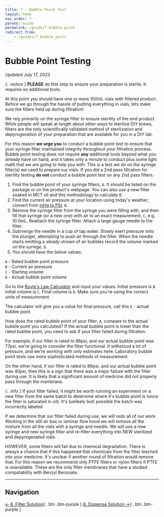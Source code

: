 ```yaml
---
title: 7 - Bubble Point Test
layout: home
nav_order: 7
parent: Guide
permalink: /guide/7-bubble-point
redirect_from:
    - /guides/7_bubble_point
---
```


# Bubble Point Testing

_Updated July 17, 2023_

{: .notice }
**PLEASE** do this step to ensure your preparation is sterile. It requires no additional tools. 

At this point you should have one or more 100mL vials with filtered product. Before we go through the hassle of putting everything in vials, lets make sure the filters held up during filtration! 

We rely primarily on the syringe filter to ensure sterility of the end product. While people will speak at length about other ways to sterilize DIY brews, filters are the only scientifically validated method of sterilization and depyrogenation of your preparation that are available for you in a DIY lab. 

For this reason **we urge you** to conduct a bubble point test to ensure that your syringe filter maintained integrity throughout your filtration process. Bubble point testing does not require **any** additional tools beyond what you already have on hand, and it takes only a minute to conduct plus some light math that we are going to help you with. This is a test we do on the syringe filter(s) we used to prepare our vials. If you did a 2nd pass filtration for sterility testing **do not** conduct a bubble point test on any 2nd pass filters. 

1. Find the bubble point of your syringe filters, `A`. It should be listed on the package or on the product's webpage. You can also use a new filter soaked in MCT oil and this methodology to calculate it.
2. Find the current air pressure at your location using today's weather, convert from [inHg to PSI], `B`.
3. Remove the syringe filter from the syringe you were filling with, and then fill that syringe (or a new one) with air to an exact measurement, `C`, e.g. 10.0mL. Reattach the syringe filter. Attach a large gauge needle to the filter. 
4. Submerge the needle in a cup of tap water. Slowly exert pressure onto the plunger, attempting to push air through the filter. When the needle starts emitting a _steady_ stream of air bubbles record the volume marked on the syringe, `D`.
5. You should have the below values:

`A` - Rated bubble point pressure  
`B` - Current air pressure  
`C` - Starting volume  
`D` - Actual bubble point volume  

Go to the [Boyle's Law Calculator] and input your values. Initial pressure is `B`. Initial volume is `C`. Final volume is `D`. Make sure you're using the correct units of measurement.

The calculator will give you a value for final pressure, call this `E` - actual bubble point

How does the rated bubble point of your filter, `A`, compare to the actual bubble point you calculated? If the actual bubble point is lower than the rated bubble point, you need to ask if your filter failed during filtration. 

For example, if our filter is rated to 86psi, and our actual bubble point was 77psi, we're going to consider the filter functional. It withstood a lot of pressure, and we're working with only estimates here. Laboratory bubble point tests use more sophisticated methods of measurement.

On the other hand, if our filter is rated to 86psi, and our actual bubble point was 40psi, then this is a sign that there was a major failure with the filter during use. It is likely that a significant amount of medicine did not properly pass through the membrane. 

{: .info }
If your filter failed, it might be worth running an experiment on a new filter from the same batch to determine where it's bubble point is (once the filter is saturated in oil). It's (unlikely but) possible the batch was incorrectly labeled

If we determine that our filter failed during use, we will redo all of our work. Working in the still air box or laminar flow hood we will remove all the mixture from all the vials with a syringe and needle. We will use a new syringe and new syringe filter and re-filter everything into NEW sterilized and depyrogenated vials.  

HOWEVER, some filters will fail due to chemical degradation. There is always a chance that if this happened that chemicals from the filter leeched into your medicine. It's unclear if another round of filtration would remove that. For this reason we recommend only PTFE filters or nylon filters if PTFE is unavailable. These are the only filter membranes that have a studied compatability with Benzyl Benzoate.  

---

## Navigation

[&larr; 6. Filter Solution]{: .btn .btn-purple }
[8. Dispense Solution &rarr;]{: .btn .btn-purple }


[inHg to PSI]: https://www.convertunits.com/from/inhg/to/psi
[Boyle's Law Calculator]: https://www.omnicalculator.com/physics/boyles-law

[&larr; 6. Filter Solution]: /guide/6-filter
[8. Dispense Solution &rarr;]: /guide/8-dispense  